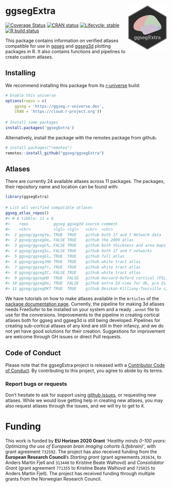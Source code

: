 
<!-- README.md is generated from README.Rmd. Please edit that file -->

# ggsegExtra <img src="man/img/logo.png" align="right" alt="" width="120" />

<!-- badges: start -->

[![Coverage
Status](https://codecov.io/gh/ggseg/ggsegExtra/branch/master/graph/badge.svg)](https://codecov.io/gh/ggseg/ggsegExtra)
[![CRAN
status](https://www.r-pkg.org/badges/version/ggsegExtra)](https://CRAN.R-project.org/package=ggsegExtra)
[![Lifecycle:
stable](https://img.shields.io/badge/lifecycle-stable-brightgreen.svg)](https://www.tidyverse.org/lifecycle/#stable)
[![R build
status](https://github.com/ggseg/ggsegExtra/workflows/R-CMD-check/badge.svg)](https://github.com/ggseg/ggsegExtra/actions)
<!-- badges: end -->

This package contains information on verified atlases compatible for use
in [ggseg](https://ggseg.github.io/ggseg) and
[ggseg3d](https://ggseg.github.io/ggseg3d) plotting packages in R. It
also contains functions and pipelines to create custom atlases.

## Installing

We recommend installing this package from its
[r-universe](https://ggseg.r-universe.dev/ui#builds) build:

``` r
# Enable this universe
options(repos = c(
    ggseg = 'https://ggseg.r-universe.dev',
    CRAN = 'https://cloud.r-project.org'))

# Install some packages
install.packages('ggsegExtra')
```

Alternatively, install the package with the remotes package from github.

``` r
# install.packages("remotes")
remotes::install_github("ggseg/ggsegExtra")
```

## Atlases

There are currently 24 available atlases across 11 packages. The
packages, their repository name and location can be found with:

``` r
library(ggsegExtra)

# List all verified compatible atlases
ggseg_atlas_repos()
#> # A tibble: 11 x 6
#>    repo           ggseg ggseg3d source comment                       package    
#>    <chr>          <lgl> <lgl>   <chr>  <chr>                         <chr>      
#>  1 ggseg/ggsegYe… TRUE  TRUE    github both 17 and 7 Network data    ggsegYeo20…
#>  2 ggseg/ggsegDe… FALSE TRUE    github the 2009 atlas                ggsegDeste…
#>  3 ggseg/ggsegCh… FALSE TRUE    github both thickness and area maps  ggsegChen  
#>  4 ggseg/ggsegSc… FALSE TRUE    github both 17 and 7 networks        ggsegSchae…
#>  5 ggseg/ggsegGl… TRUE  TRUE    github full atlas                    ggsegGlass…
#>  6 ggseg/ggsegJHU TRUE  TRUE    github white tract atlas             ggsegJHU   
#>  7 ggseg/ggsegTr… TRUE  TRUE    github white tract atlas             ggsegTracu…
#>  8 ggseg/ggsegIC… FALSE TRUE    github white tract atlas             ggsegICBM  
#>  9 ggseg/ggsegHO  TRUE  FALSE   github Harvard-Oxford cortical (FSL) ggsegHO    
#> 10 ggseg/ggsegDe… TRUE  FALSE   github extra 2d view for dk, p/a di… ggsegDefau…
#> 11 ggseg/ggsegDKT TRUE  TRUE    github Desikan-Killiany-Tourville c… ggsegDKT
```

We have tutorials on how to make atlases available in the `Articles` of
the [package documentation page](https://ggseg.github.io/ggsegExtra/).
Currently, the pipeline for making 3d atlases needs FreeSufer to be
installed on your system and a ready `.annot` file to use for the
conversions. Improvements to the pipeline in creating cortical atlases
both for ggseg and ggseg3d is still being developed. Pipelines for
creating sub-cortical atlases of any kind are still in their infancy,
and we do not yet have good solutions for their creation. Suggestions
for improvement are welcome through GH issues or direct Pull requests.

## Code of Conduct

Please note that the ggsegExtra project is released with a [Contributor
Code of
Conduct](https://www.contributor-covenant.org/version/1/0/0/code-of-conduct.html).
By contributing to this project, you agree to abide by its terms.

### Report bugs or requests

Don’t hesitate to ask for support using [github
issues](https://github.com/ggseg/ggsegExtra/issues), or requesting new
atlases. While we would love getting help in creating new atlases, you
may also request atlases through the issues, and we will try to get to
it.

# Funding

This work is funded by **EU Horizon 2020 Grant** *‘Healthy minds 0-100
years: Optimizing the use of European brain imaging cohorts
(Lifebrain)’*, with grant agreement `732592`. The project has also
received funding from the **European Research Council**’s *Starting
grant* (grant agreements `283634`, to Anders Martin Fjell and `313440`
to Kristine Beate Walhovd) and *Consolidator Grant* (grant agreement
`771355` to Kristine Beate Walhovd and `725025` to Anders Martin Fjell).
The project has received funding through multiple grants from the
Norwegian Research Council.
